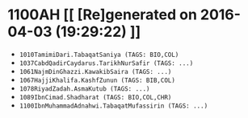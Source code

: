 # 1100AH [[ [Re]generated on 2016-04-03 (19:29:22) ]]

* `1010TamimiDari.TabaqatSaniya (TAGS: BIO,COL)`
* `1037CabdQadirCaydarus.TarikhNurSafir (TAGS: ...)`
* `1061NajmDinGhazzi.KawakibSaira (TAGS: ...)`
* `1067HajjiKhalifa.KashfZunun (TAGS: BIB,COL)`
* `1078RiyadZadah.AsmaKutub (TAGS: ...)`
* `1089IbnCimad.Shadharat (TAGS: BIO,COL,CHR)`
* `1100IbnMuhammadAdnahwi.TabaqatMufassirin (TAGS: ...)`
